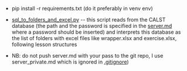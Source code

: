 ﻿* pip install -r requirements.txt  (do it preferably in venv env)

* [sql_to_folders_and_excel.py](sql_to_folders_and_excel.py) -- this script reads from the CALST database (the path and the password is specified in the [server.md](server.md) where a password should be inserted) and interprets this database as the list of folders with excel files like wrapper.xlsx and exercise.xlsx, following lesson structures
* NB: do not push server.md with your pass to the git repo, I use server_private.md which is ignored in [.gitignore](.gitignore))


